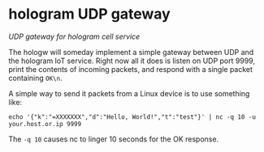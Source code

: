 # hologram UDP gateway

_UDP gateway for hologram cell service_

The hologw will someday implement a simple gateway between UDP and the hologram IoT
service. Right now all it does is listen on UDP port 9999, print the contents of
incoming packets, and respond with a single packet containing `OK\n`.

A simple way to send it packets from a Linux device is to use something like:
```
echo '{"k":"=XXXXXXX","d":"Hello, World!","t":"test"}' | nc -q 10 -u your.host.or.ip 9999
```

The `-q 10` causes nc to linger 10 seconds for the OK response.
